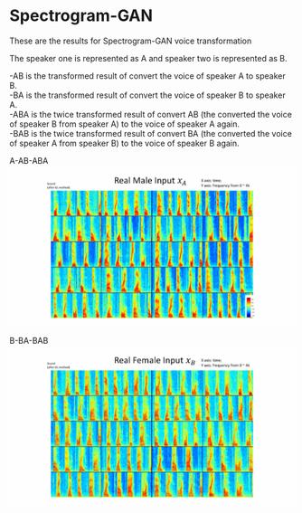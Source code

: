 # Spectrogram-GAN
These are the results for Spectrogram-GAN voice transformation

The speaker one is represented as A and speaker two is represented as B. 

-AB is the transformed result of convert the voice of speaker A to speaker B. <br>
-BA is the transformed result of convert the voice of speaker B to speaker A. <br>
-ABA is the twice transformed result of convert AB (the converted the voice of speaker B from speaker A) to the voice of speaker A again. <br>
-BAB is the twice transformed result of convert BA (the converted the voice of speaker A from speaker B) to the voice of speaker B again. <br>

A-AB-ABA
![result1](A-AB-ABA1.gif)

B-BA-BAB
![result1](B-BA-BAB1.gif)



